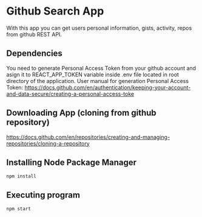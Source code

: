 # Github Search App

With this app you can get users personal information, gists, activity, repos from github REST API.

## Dependencies

You need to generate Personal Access Token from your github account and asign it to REACT_APP_TOKEN variable inside .env file located in root directory of the application.
User manual for generation Personal Access Token: https://docs.github.com/en/authentication/keeping-your-account-and-data-secure/creating-a-personal-access-toke

## Downloading App (cloning from github repository)

https://docs.github.com/en/repositories/creating-and-managing-repositories/cloning-a-repository 

## Installing Node Package Manager

`npm install`  

## Executing program

`npm start` 


